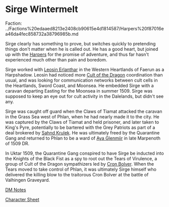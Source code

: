 # Sirge Wintermelt

Faction: ../Factions%20edaaed8213e2408cb90615e4d1814587/Harpers%20f87016ea46da4fec858732a38796985b.md

Sirge clearly has something to prove, but switches quickly to pretending things don't matter when he is called out. He has a good heart, but joined up with the [Harpers](../../Factions/Harpers.md) for the promise of adventure, and thus far hasn't experienced much other than pain and boredom.

Sirge worked with [Leosin Erlanthar](../Leosin%20Erlanthar.md)  in the Western Heartlands of Faerun as a Harpshadow. Leosin had noticed more [Cult of the Dragon](../../Factions/Cult%20of%20the%20Dragon.md)  coordination than usual, and was looking for communication networks between cult cells in the Heartlands, Sword Coast, and Moonsea. He embedded Sirge with a caravan departing Easting for the Moonsea in summer 1509. Sirge was supposed to keep an eye out for cult activity in the Dalelands, but didn't see any.

Sirge was caught off guard when the Claws of Tiamat attacked the caravan in the Grass Sea west of Phlan, when he had nearly made it to the city. He was captured by the Claws of Tiamat and held prisoner, and later taken to King's Pyre, potentially to be bartered with the Grey Patriots as part of a deal brokered by [Sahnd Krulek](../Sahnd%20Krulek/%21index.md). He was ultimately freed by the Quarantine Gang and returned to Phlan to be a ward of [Aya Glenmiir](../Aya%20Glenmiir.md)  in late Marpenoth of 1509 DR.

In Uktar 1509, the Quarantine Gang conspired to have Sirge be inducted into the Knights of the Black Fist as a spy to root out the Tears of Virulence, a group of Cult of the Dragon sympathizers led by [Cron Bolver](../Cron%20Bolver.md). When the Tears moved to take control of Phlan, it was ultimately Sirge himself who delivered the killing blow to the traitorous Cron Bolver at the battle of Valhingen Graveyard.

[DM Notes](DM%20Notes.md)

[Character Sheet](Character%20Sheet/%21index.md)